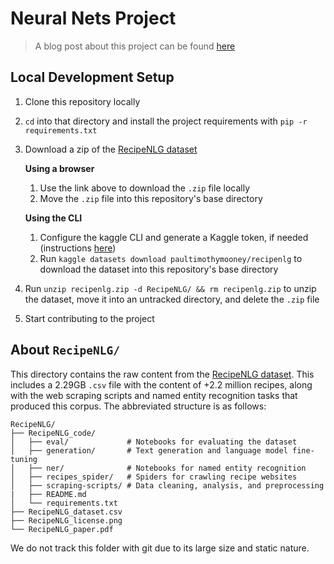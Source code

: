 # Neural Nets Project


> A blog post about this project can be found [here](https://medium.com/@acweingrad/robots-in-the-kitchen-neuralnourishment-6be279f3c125)


## Local Development Setup
1. Clone this repository locally
2. `cd` into that directory and install the project requirements with `pip -r requirements.txt`
3. Download a zip of the [RecipeNLG dataset](https://www.kaggle.com/datasets/paultimothymooney/recipenlg)

    **Using a browser**
    1. Use the link above to download the `.zip` file locally
    2. Move the `.zip` file into this repository's base directory

    **Using the CLI**
    1. Configure the kaggle CLI and generate a Kaggle token, if needed (instructions [here](https://www.kaggle.com/docs/api#authentication))
    2. Run `kaggle datasets download paultimothymooney/recipenlg` to download the dataset into this repository's base directory

4. Run `unzip recipenlg.zip -d RecipeNLG/ && rm recipenlg.zip` to unzip the dataset, move it into an untracked directory, and delete the `.zip` file
6. Start contributing to the project

## About `RecipeNLG/`
This directory contains the raw content from the [RecipeNLG dataset](https://www.kaggle.com/datasets/paultimothymooney/recipenlg). This includes a 2.29GB `.csv` file with the content of +2.2 million recipes, along with the web scraping scripts and named entity recognition tasks that produced this corpus. The abbreviated structure is as follows:
```
RecipeNLG/
├── RecipeNLG_code/
│   ├── eval/             # Notebooks for evaluating the dataset
│   ├── generation/       # Text generation and language model fine-tuning
│   ├── ner/              # Notebooks for named entity recognition
│   ├── recipes_spider/   # Spiders for crawling recipe websites
│   ├── scraping-scripts/ # Data cleaning, analysis, and preprocessing
|   ├── README.md
│   └── requirements.txt
├── RecipeNLG_dataset.csv
├── RecipeNLG_license.png
└── RecipeNLG_paper.pdf
```
We do not track this folder with git due to its large size and static nature.
